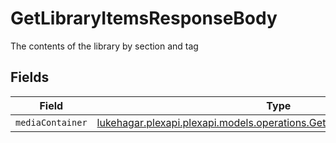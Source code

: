# GetLibraryItemsResponseBody

The contents of the library by section and tag


## Fields

| Field                                                                                                                                 | Type                                                                                                                                  | Required                                                                                                                              | Description                                                                                                                           |
| ------------------------------------------------------------------------------------------------------------------------------------- | ------------------------------------------------------------------------------------------------------------------------------------- | ------------------------------------------------------------------------------------------------------------------------------------- | ------------------------------------------------------------------------------------------------------------------------------------- |
| `mediaContainer`                                                                                                                      | [lukehagar.plexapi.plexapi.models.operations.GetLibraryItemsMediaContainer](../../models/operations/GetLibraryItemsMediaContainer.md) | :heavy_minus_sign:                                                                                                                    | N/A                                                                                                                                   |